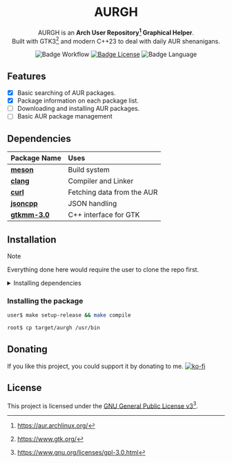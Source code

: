 <div align=center>

# AURGH

AURGH is an **Arch User Repository[^1] Graphical Helper**.
<br>
Built with GTK3[^2] and modern C++23 to deal with daily AUR shenanigans.
<br>

![Badge Workflow]
[![Badge License]][License]
![Badge Language]

</div>

## Features

- [x] Basic searching of AUR packages.
- [x] Package information on each package list.
- [ ] Downloading and installing AUR packages.
- [ ] Basic AUR package management

## Dependencies

| Package Name                                                  | Uses                       |
|:--------------------------------------------------------------|:---------------------------|
| **[meson](https://mesonbuild.com/)**                          | Build system               |
| **[clang](https://clang.llvm.org/)**                          | Compiler and Linker        |
| **[curl](https://curl.se/)**                                  | Fetching data from the AUR |
| **[jsoncpp](https://github.com/open-source-parsers/jsoncpp)** | JSON handling              |
| **[gtkmm-3.0](https://gtkmm.gnome.org/en/)**                  | C++ interface for GTK      |

## Installation

>[!NOTE]
>Everything done here would require the user to clone the repo first.

<details>
<summary>Installing dependencies</summary>

```bash
root$ pacman -S - < required.txt
```

or

```bash
root$ make install-deps
```

</details>

### Installing the package

```bash
user$ make setup-release && make compile
```

```bash
root$ cp target/aurgh /usr/bin
```

## Donating

If you like this project, you could support it by donating to me.
[![ko-fi](https://ko-fi.com/img/githubbutton_sm.svg)](https://ko-fi.com/I2I11ERX5G)

## License
This project is licensed under the [GNU General Public License v3](LICENSE)[^3].

[^1]: https://aur.archlinux.org/
[^2]: https://www.gtk.org/
[^3]: https://www.gnu.org/licenses/gpl-3.0.html

[License]: LICENSE

[Badge Workflow]: https://github.com/RQuarx/aurgh/actions/workflows/check_build.yml/badge.svg
[Badge Language]: https://img.shields.io/github/languages/top/RQuarx/aurgh
[Badge License]: https://img.shields.io/github/license/RQuarx/aurgh
